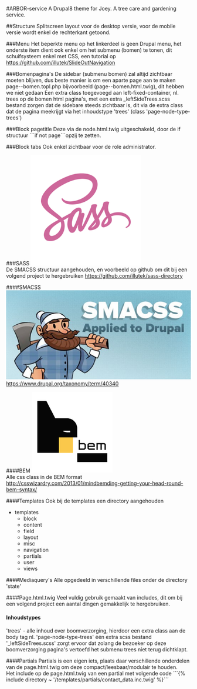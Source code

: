 #ARBOR-service
A Drupal8 theme for Joey. A tree care and gardening service.

##Structure
Splitscreen layout voor de desktop versie, voor de mobile versie wordt enkel de rechterkant getoond.

###Menu
Het beperkte menu op het linkerdeel is geen Drupal menu, het onderste item dient ook enkel om het submenu (bomen)
te tonen, dit schuifsysteem enkel met CSS, een tutorial op https://github.com/illutek/SlideOutNavigation 

###Bomenpagina's
De sidebar (submenu bomen) zal altijd zichtbaar moeten blijven, dus beste manier is om een aparte page aan te maken 
page--bomen.topl.php bijvoorbeeld (page--bomen.html.twig), dit hebben we niet gedaan
Een extra class toegevoegd aan left-fixed-container, nl. trees op de bomen html pagina's, met een extra 
_leftSideTrees.scss bestand zorgen dat de sidebare steeds zichtbaar is, dit via de extra class dat de pagina meekrijgt
via het inhoudstype 'trees' (class 'page-node-type-trees')

###Block pagetitle
Deze via de node.html.twig uitgeschakeld, door de if structuur ´´´if not page´´´opzij te zetten.

###Block tabs
Ook enkel zichtbaar voor de role administrator.

###SASS
![SASS logo](/images/sass.png)  
De SMACSS structuur aangehouden, en voorbeeld op github om dit bij een volgend project te hergebruiken 
https://github.com/illutek/sass-directory

####SMACSS
![SMACSS logo](/images/SMACSS.jpg)  
https://www.drupal.org/taxonomy/term/40340

####BEM
![BEM logo](/images/bem-logo.jpg)  
Alle css class in de BEM format
http://csswizardry.com/2013/01/mindbemding-getting-your-head-round-bem-syntax/

####Templates
Ook bij de templates een directory aangehouden  
- templates
  - block
  - content
  - field
  - layout
  - misc
  - navigation
  - partials
  - user
  - views
  
####Mediaquery's
Alle opgedeeld in verschillende files onder de directory 'state'
  
####Page.html.twig
Veel vuldig gebruik gemaakt van includes, dit om bij een volgend project een aantal dingen gemakkelijk te hergebruiken.

#### Inhoudstypes
'trees' - alle inhoud over boomverzorging,  hierdoor een extra class aan de body tag nl. 'page-node-type-trees'
één extra scss bestand '_leftSideTrees.scss' zorgt ervoor dat zolang de bezoeker op deze boomverzorging pagina's
vertoefd het submenu trees niet terug dichtklapt.


####Partials
Partials is een eigen iets, plaats daar verschillende onderdelen van de page.html.twig om deze compact/leesbaar/modulair 
te houden.  
Het include op de page.html.twig van een partial met volgende code
´´´{% include directory ~ '/templates/partials/contact_data.inc.twig' %}´´´  








